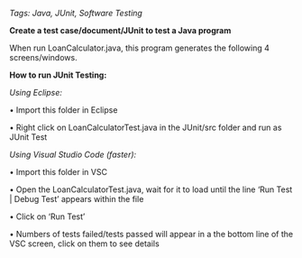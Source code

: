 ﻿*Tags: Java, JUnit, Software Testing*

**Create a test case/document/JUnit to test a Java program**

When run LoanCalculator.java, this program generates the following 4 screens/windows. 





**How to run JUnit Testing:**

*Using Eclipse:*

• Import this folder in Eclipse

• Right click on LoanCalculatorTest.java in the JUnit/src folder and run as JUnit Test

*Using Visual Studio Code (faster):* 

• Import this folder in VSC

• Open the LoanCalculatorTest.java, wait for it to load until the line ‘Run Test | Debug Test’ appears within the file

• Click on ‘Run Test’

• Numbers of tests failed/tests passed will appear in a the bottom line of the VSC screen, click on them to see details

